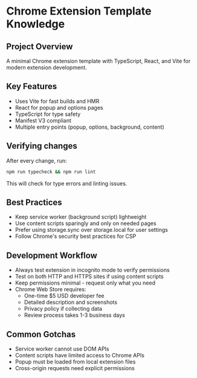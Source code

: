 # Chrome Extension Template Knowledge

## Project Overview
A minimal Chrome extension template with TypeScript, React, and Vite for modern extension development.

## Key Features
- Uses Vite for fast builds and HMR
- React for popup and options pages
- TypeScript for type safety
- Manifest V3 compliant
- Multiple entry points (popup, options, background, content)

## Verifying changes
After every change, run:
```bash
npm run typecheck && npm run lint
```
This will check for type errors and linting issues.

## Best Practices
- Keep service worker (background script) lightweight
- Use content scripts sparingly and only on needed pages
- Prefer using storage.sync over storage.local for user settings
- Follow Chrome's security best practices for CSP

## Development Workflow
- Always test extension in incognito mode to verify permissions
- Test on both HTTP and HTTPS sites if using content scripts
- Keep permissions minimal - request only what you need
- Chrome Web Store requires:
  - One-time $5 USD developer fee
  - Detailed description and screenshots
  - Privacy policy if collecting data
  - Review process takes 1-3 business days

## Common Gotchas
- Service worker cannot use DOM APIs
- Content scripts have limited access to Chrome APIs
- Popup must be loaded from local extension files
- Cross-origin requests need explicit permissions
